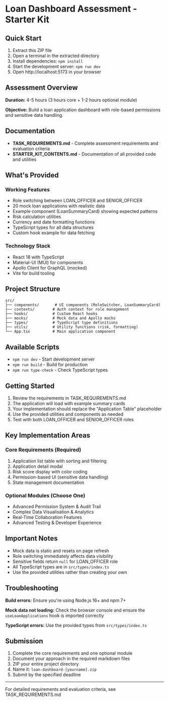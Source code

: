# Loan Dashboard Assessment - Starter Kit

## Quick Start

1. Extract this ZIP file
2. Open a terminal in the extracted directory
3. Install dependencies: `npm install`
4. Start the development server: `npm run dev`
5. Open http://localhost:5173 in your browser

## Assessment Overview

**Duration:** 4-5 hours (3 hours core + 1-2 hours optional module)

**Objective:** Build a loan application dashboard with role-based permissions and sensitive data handling.

## Documentation

- **TASK_REQUIREMENTS.md** - Complete assessment requirements and evaluation criteria
- **STARTER_KIT_CONTENTS.md** - Documentation of all provided code and utilities

## What's Provided

### Working Features
- Role switching between LOAN_OFFICER and SENIOR_OFFICER
- 20 mock loan applications with realistic data
- Example component (LoanSummaryCard) showing expected patterns
- Risk calculation utilities
- Currency and date formatting functions
- TypeScript types for all data structures
- Custom hook example for data fetching

### Technology Stack
- React 18 with TypeScript
- Material-UI (MUI) for components
- Apollo Client for GraphQL (mocked)
- Vite for build tooling

## Project Structure

```
src/
├── components/       # UI components (RoleSwitcher, LoanSummaryCard)
├── contexts/        # Auth context for role management
├── hooks/           # Custom React hooks
├── mocks/           # Mock data and Apollo mocks
├── types/           # TypeScript type definitions
├── utils/           # Utility functions (risk, formatting)
└── App.tsx          # Main application component
```

## Available Scripts

- `npm run dev` - Start development server
- `npm run build` - Build for production
- `npm run type-check` - Check TypeScript types

## Getting Started

1. Review the requirements in TASK_REQUIREMENTS.md
2. The application will load with example summary cards
3. Your implementation should replace the "Application Table" placeholder
4. Use the provided utilities and components as needed
5. Test with both LOAN_OFFICER and SENIOR_OFFICER roles

## Key Implementation Areas

### Core Requirements (Required)
1. Application list table with sorting and filtering
2. Application detail modal
3. Risk score display with color coding
4. Permission-based UI (sensitive data handling)
5. State management documentation

### Optional Modules (Choose One)
- Advanced Permission System & Audit Trail
- Complex Data Visualisation & Analytics
- Real-Time Collaboration Features
- Advanced Testing & Developer Experience

## Important Notes

- Mock data is static and resets on page refresh
- Role switching immediately affects data visibility
- Sensitive fields return `null` for LOAN_OFFICER role
- All TypeScript types are in `src/types/index.ts`
- Use the provided utilities rather than creating your own

## Troubleshooting

**Build errors:** Ensure you're using Node.js 16+ and npm 7+

**Mock data not loading:** Check the browser console and ensure the `useLoanApplications` hook is imported correctly

**TypeScript errors:** Use the provided types from `src/types/index.ts`

## Submission

1. Complete the core requirements and one optional module
2. Document your approach in the required markdown files
3. ZIP your entire project directory
4. Name it: `loan-dashboard-[yourname].zip`
5. Submit by the specified deadline

---

For detailed requirements and evaluation criteria, see TASK_REQUIREMENTS.md